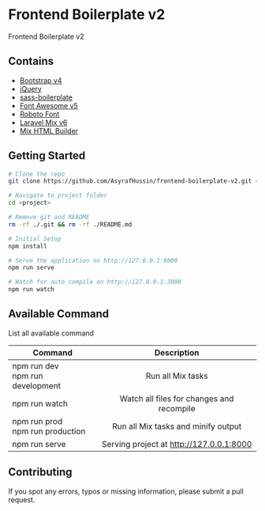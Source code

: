 # Frontend Boilerplate v2

Frontend Boilerplate v2

## Contains

-   [Bootstrap v4](https://getbootstrap.com/docs/4.0/getting-started/introduction/)
-   [jQuery](https://jquery.com/)
-   [sass-boilerplate](https://github.com/AsyrafHussin/sass-boilerplate)
-   [Font Awesome v5](https://fontawesome.com/)
-   [Roboto Font](https://fonts.googleapis.com/css?family=Roboto)
-   [Laravel Mix v6](https://github.com/JeffreyWay/laravel-mix)
-   [Mix HTML Builder](https://github.com/philicevic/mix-html-builder)

## Getting Started

```bash
# Clone the repo
git clone https://github.com/AsyrafHussin/frontend-boilerplate-v2.git <project>

# Navigate to project folder
cd <project>

# Remove git and README
rm -rf ./.git && rm -rf ./README.md

# Initial Setup
npm install

# Serve the application on http://127.0.0.1:8000
npm run serve

# Watch for auto compile on http://127.0.0.1:3000
npm run watch
```

## Available Command

List all available command

| Command                               |                Description                |
| ------------------------------------- | :---------------------------------------: |
| npm run dev <br/> npm run development |             Run all Mix tasks             |
| npm run watch                         | Watch all files for changes and recompile |
| npm run prod <br/> npm run production |    Run all Mix tasks and minify output    |
| npm run serve                         | Serving project at http://127.0.0.1:8000  |

## Contributing

If you spot any errors, typos or missing information, please submit a pull request.
